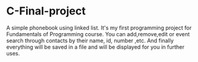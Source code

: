 # C-Final-project
A simple phonebook using linked list.
It's my first programming project for Fundamentals of Programming course.
You can add,remove,edit or event search through contacts by their name, id, number ,etc.
And finally everything will be saved in a file and will be displayed for you in further uses.
